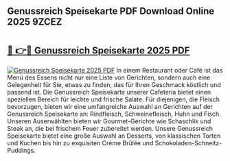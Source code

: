 ## Genussreich Speisekarte PDF Download Online 2025 9ZCEZ

# <h2><a href="http://gc9kdp.nevu.top/?p=Genussreich+Speisekarte">🔗 👉🔴 Genussreich Speisekarte 2025 PDF</a></h2>

[![Genussreich Speisekarte 2025 PDF](https://i.imgur.com/dBaPXMq.png)](http://gc9kdp.nevu.top/?p=Genussreich+Speisekarte)
In einem Restaurant oder Café ist das Menü des Essens nicht nur eine Liste von Gerichten, sondern auch eine Gelegenheit für Sie, etwas zu finden, das für Ihren Geschmack köstlich und passend ist. Die Genussreich Speisekarte unserer Cafeteria bietet einen speziellen Bereich für leichte und frische Salate. Für diejenigen, die Fleisch bevorzugen, bieten wir eine umfangreiche Auswahl an Gerichten auf der Genussreich Speisekarte an: Rindfleisch, Schweinefleisch, Huhn und Fisch. Unseren Auserwählten bieten wir Gourmet-Gerichte wie Schaschlik und Steak an, die bei frischem Feuer zubereitet werden. Unsere Genussreich Speisekarte bietet eine große Auswahl an Desserts, von klassischen Torten und Kuchen bis hin zu exquisiten Crème Brûlée und Schokoladen-Schneitz-Puddings.

